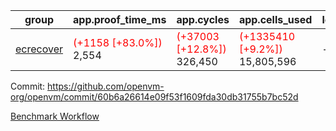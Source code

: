 | group | app.proof_time_ms | app.cycles | app.cells_used | leaf.proof_time_ms | leaf.cycles | leaf.cells_used |
| -- | -- | -- | -- | -- | -- | -- |
| [ecrecover](https://github.com/openvm-org/openvm/blob/benchmark-results/benchmarks-dispatch/refs/heads/avaneesh/debug-optimize-setup/ecrecover-60b6a26614e09f53f1609fda30db31755b7bc52d.md) |<span style='color: red'>(+1158 [+83.0%])</span> 2,554 | <span style='color: red'>(+37003 [+12.8%])</span> 326,450 | <span style='color: red'>(+1335410 [+9.2%])</span> 15,805,596 |- | - | - |


Commit: https://github.com/openvm-org/openvm/commit/60b6a26614e09f53f1609fda30db31755b7bc52d

[Benchmark Workflow](https://github.com/openvm-org/openvm/actions/runs/15431831193)
